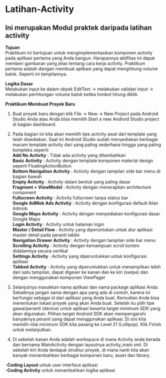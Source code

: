 # Latihan-Activity
## Ini merupakan Modul praktek daripada latihan activity
**Tujuan** <br>
Praktikum ini bertujuan untuk mengimplementasikan komponen activity pada aplikasi pertama yang Anda bangun. Harapannya aktifitas ini dapat memberi gambaran yang jelas tentang cara kerja activity.
Praktikum pertama adalah dengan membuat aplikasi yang dapat menghitung volume balok. Seperti ini tampilannya. <br>

**Logika Dasar** <br>
Melakukan input ke dalam obyek EditText → melakukan validasi input → melakukan perhitungan volume balok ketika tombol hitung diklik. <br>

**Praktikum Membuat Proyek Baru** <br>
1. Buat proyek baru dengan klik File → New → New Project pada Android Studio Anda atau Anda bisa memilih Start a new Android Studio project di bagian dashboard. <br>
2. Pada bagian ini kita akan memilih tipe activity awal dari template yang telah disediakan. Saat ini Android Studio sudah menyediakan berbagai macam template activity dari yang paling sederhana hingga yang paling kompleks seperti: <br>
**Add No Activity**            : Tidak ada activity yang ditambahkan <br>
**Basic Activity**	            : Activity dengan template komponen material design seperti FloatingActionButton <br>
**Bottom Navigation Activity**	: Activity dengan tampilan side bar menu di bagian bawah <br>
**Empty Activity**	            : Activity dalam bentuk yang paling dasar <br>
**Fragment + ViewModel**	      : Activity dengan menerapkan architecture component <br>
**Fullscreen Activity**	        : Activity fullscreen tanpa status bar <br>
**Google AdMob Ads Activity**	  : Activity dengan konfigurasi default iklan Admob <br>
**Google Maps Activity**	      : Activity dengan menyediakan konfigurasi dasar Google Maps <br>
**Login Activity**	            : Activity untuk halaman login <br>
**Master / Detail Flow**	      : Activity yang diperuntukan untuk alur aplikasi master detail pada peranti tablet <br>
**Navigation Drawer Activity**	: Activity dengan tampilan side bar menu <br>
**Scrolling Activity**	        : Activity dengan kemampuan scroll konten didalamnya secara vertikal <br>
**Settings Activity**        	  : Activity yang diperuntukkan untuk konfigurasi aplikasi <br>
**Tabbed Activity**	            : Activity yang diperuntukkan untuk menampilkan lebih dari satu tampilan, dapat digeser ke kanan dan ke kiri (swipe) dan dengan menggunakan komponen ViewPager <br>

3.	Selanjutnya masukkan nama aplikasi dan nama package aplikasi Anda. Sebaiknya jangan sama dengan apa yang ada di contoh, karena ini berfungsi sebagai id dari aplikasi yang Anda buat. Kemudian Anda bisa menentukan lokasi proyek yang akan Anda buat. Setelah itu pilih tipe gawai/peranti (device) untuk aplikasi beserta target minimum SDK yang akan digunakan. Pilihan target Android SDK akan mempengaruhi banyaknya peranti yang dapat menggunakan aplikasi. Di sini kita memilih nilai minimum SDK kita pasang ke Level 21 (Lollipop). Klik Finish untuk melanjutkan. <br>
4. Di sebelah kanan Anda adalah workspace di mana Activity anda berada dan bernama MainActivity dengan layoutnya activity_main.xml. Di sebelah kiri Anda terdapat struktur proyek, di mana nanti kita akan banyak menambahkan berbagai komponen baru, asset dan library. <br>

-**Coding Layout** untuk user interface aplikasi <br>
-**Coding Activity** untuk menambahkan logika aplikasi <br>















